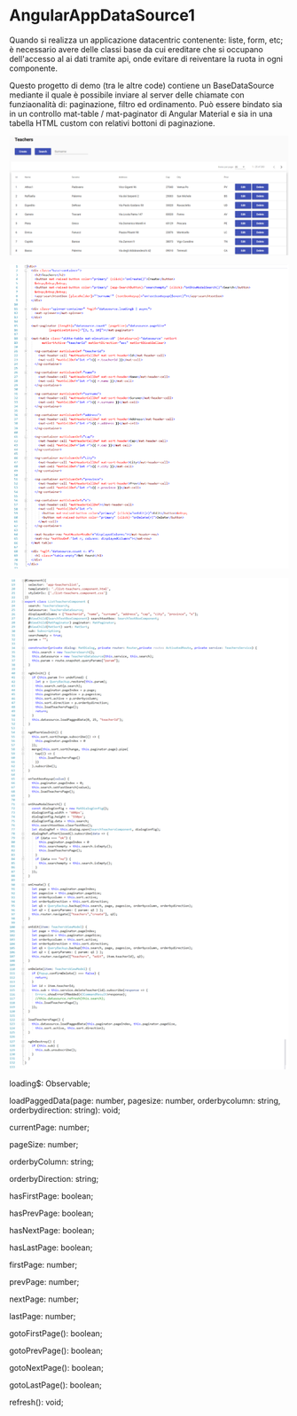 # AngularAppDataSource1

Quando si realizza un applicazione datacentric contenente: liste, form, etc; è necessario avere delle classi base da cui ereditare che si occupano dell'accesso al ai dati tramite api, onde evitare di reiventare la ruota in ogni componente. 

Questo progetto di demo (tra le altre code) contiene un BaseDataSource mediante il quale è possibile inviare al server delle chiamate con funziaonalità di: paginazione, filtro ed ordinamento. Può essere bindato sia in un controllo mat-table / mat-paginator di Angular Material e sia in una tabella HTML custom con relativi bottoni di paginazione.

![example1](/example1.png)

![example2](/example2.png)

![example3](/example3.png)


 loading$: Observable<boolean>;
  
 loadPaggedData(page: number, pagesize: number, orderbycolumn: string, orderbydirection: string): void;
  
 currentPage: number;
  
 pageSize: number;
  
 orderbyColumn: string;
  
 orderbyDirection: string;
  
 hasFirstPage: boolean;
  
 hasPrevPage: boolean;
  
 hasNextPage: boolean;
  
 hasLastPage: boolean;
  
 firstPage: number;
  
 prevPage: number;
  
 nextPage: number;
  
 lastPage: number;
  
 gotoFirstPage(): boolean;
  
 gotoPrevPage(): boolean;
  
 gotoNextPage(): boolean; 
  
 gotoLastPage(): boolean;
  
 refresh(): void; 
